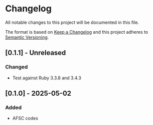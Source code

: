 # Changelog

All notable changes to this project will be documented in this file.

The format is based on [Keep a Changelog](http://keepachangelog.com/)
and this project adheres to [Semantic Versioning](http://semver.org/).

## [0.1.1] - Unreleased

### Changed

- Test against Ruby 3.3.8 and 3.4.3

## [0.1.0] - 2025-05-02

### Added

- AFSC codes
